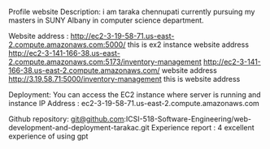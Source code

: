 
Profile website
Description: i am taraka chennupati currently pursuing my masters in SUNY Albany in computer science department.

Website address :
http://ec2-3-19-58-71.us-east-2.compute.amazonaws.com:5000/ this is  ex2 instance website address 
http://ec2-3-141-166-38.us-east-2.compute.amazonaws.com:5173/inventory-management http://ec2-3-141-166-38.us-east-2.compute.amazonaws.com/ website address
http://3.19.58.71:5000/inventory-management this is website address

Deployment:
You can access the EC2 instance where server is running and instance IP Address : ec2-3-19-58-71.us-east-2.compute.amazonaws.com

Github repository: git@github.com:ICSI-518-Software-Engineering/web-development-and-deployment-tarakac.git
Experience report :
4 excellent experience of using gpt 


